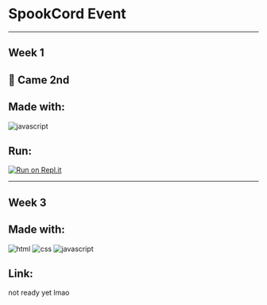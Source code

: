 # SpookCord Event

---

## Week 1

## 🥈 Came 2nd

## Made with:

![javascript](https://img.shields.io/badge/JAVASCRIPT-F6DF1E?logo=javascript&logoColor=000&style=for-the-badge)

## Run:

[![Run on Repl.it](https://replit.com/badge/github/JackWeller1/spookcord)](https://replit.com/@JackWeller1/spookcord)

---

## Week 3

## Made with:


![html](https://img.shields.io/badge/HTML-E34F26?logo=html5&logoColor=fff&style=for-the-badge)
![css](https://img.shields.io/badge/CSS-264DE4?logo=css3&logoColor=fff&style=for-the-badge)
![javascript](https://img.shields.io/badge/JAVASCRIPT-F6DF1E?logo=javascript&logoColor=000&style=for-the-badge)

## Link:

not ready yet lmao
